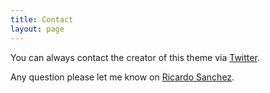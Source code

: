 ```yaml
---
title: Contact
layout: page
---
```


You can always contact the creator of this theme via [Twitter](https://twitter.com/ricardoadrianos).

Any question please let me know on [Ricardo Sanchez](ricardo_adriano@hotmail.com).


